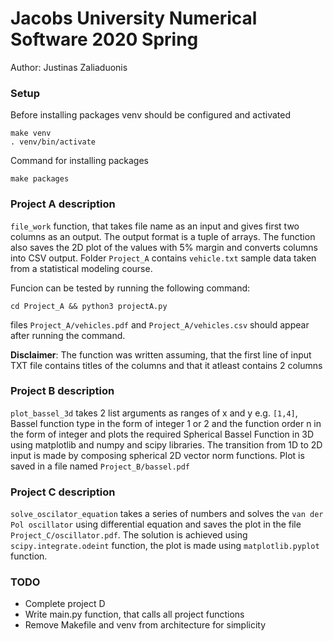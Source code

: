 # Jacobs University Numerical Software 2020 Spring

Author: Justinas Zaliaduonis

### Setup
Before installing packages venv should be configured and activated
```
make venv
. venv/bin/activate
```
Command for installing packages
```
make packages
```
### Project A description
`file_work` function, that takes file name as an input and gives first two columns as an output.
The output format is a tuple of arrays. The function also saves the 2D plot of the values with 5% margin and converts
columns into CSV output. Folder `Project_A` contains `vehicle.txt` sample data taken from a statistical modeling course.

Funcion can be tested by running the following command:

`cd Project_A && python3 projectA.py`

files `Project_A/vehicles.pdf` and `Project_A/vehicles.csv` should appear after running the command.

**Disclaimer**: The function was written assuming, that the first line of input TXT file contains titles of the columns and 
that it atleast contains 2 columns

### Project B description

`plot_bassel_3d` takes 2 list arguments as ranges of x and y e.g. `[1,4]`, Bassel function type in the form of integer
 1 or 2 and the function order n in the form of integer and plots the required Spherical Bassel Function in 3D using 
 matplotlib and numpy and scipy libraries. The transition from 1D to 2D input is made by composing spherical
 2D vector norm functions. Plot is saved in a file named `Project_B/bassel.pdf`


### Project C description
 `solve_oscilator_equation` takes a series of numbers and solves the `van der Pol oscillator` using differential equation
 and saves the plot in the file `Project_C/oscillator.pdf`. The solution is achieved using `scipy.integrate.odeint` function,
 the plot is made using `matplotlib.pyplot` function.  
 
 ### TODO
 
 - Complete project D
 - Write main.py function, that calls all project functions
 - Remove Makefile and venv from architecture for simplicity
 
    